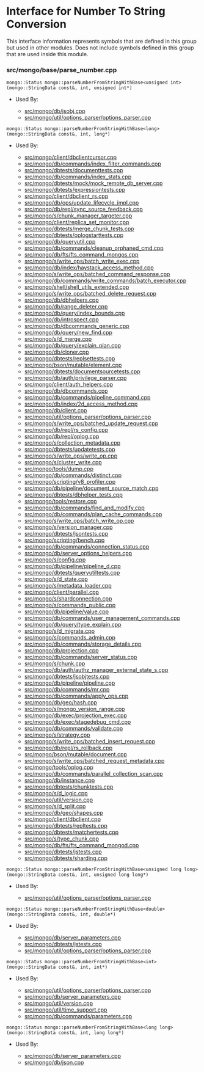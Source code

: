 
# Interface for Number To String Conversion
This interface information represents symbols that are defined in this group but used in other modules.  Does not include symbols defined in this group that are used inside this module.

### src/mongo/base/parse\_number.cpp

<div></div>

    mongo::Status mongo::parseNumberFromStringWithBase<unsigned int>(mongo::StringData const&, int, unsigned int*)

- Used By:

    - [src/mongo/db/jsobj.cpp](../../../../bson/bson)
    - [src/mongo/util/options\_parser/options\_parser.cpp](../../../../process\_management/startup\_initialization)

<div></div>

    mongo::Status mongo::parseNumberFromStringWithBase<long>(mongo::StringData const&, int, long*)

- Used By:

    - [src/mongo/client/dbclientcursor.cpp](../../../../network/cpp\_client\_driver)
    - [src/mongo/db/commands/index\_filter\_commands.cpp](../../../../queries/database\_commands)
    - [src/mongo/dbtests/documenttests.cpp](../../../../tests/unit\_tests)
    - [src/mongo/db/commands/index\_stats.cpp](../../../../queries/database\_commands)
    - [src/mongo/dbtests/mock/mock\_remote\_db\_server.cpp](../../../../tests/unit\_tests)
    - [src/mongo/dbtests/expressiontests.cpp](../../../../tests/unit\_tests)
    - [src/mongo/client/dbclient\_rs.cpp](../../../../network/cpp\_client\_driver)
    - [src/mongo/db/ops/update\_lifecycle\_impl.cpp](../../../../queries/update\_system)
    - [src/mongo/db/repl/sync\_source\_feedback.cpp](../../../../replication/replication)
    - [src/mongo/s/chunk\_manager\_targeter.cpp](../../../../sharding/sharding\_uncategorized)
    - [src/mongo/client/replica\_set\_monitor.cpp](../../../../network/cpp\_client\_driver)
    - [src/mongo/dbtests/merge\_chunk\_tests.cpp](../../../../sharding/mongod\_commands)
    - [src/mongo/dbtests/oplogstarttests.cpp](../../../../tests/unit\_tests)
    - [src/mongo/db/queryutil.cpp](../../../../queries/core\_query\_system)
    - [src/mongo/db/commands/cleanup\_orphaned\_cmd.cpp](../../../../queries/database\_commands)
    - [src/mongo/db/fts/fts\_command\_mongos.cpp](../../../../queries/full\_text\_search\_module)
    - [src/mongo/s/write\_ops/batch\_write\_exec.cpp](../../../../network/write\_commands)
    - [src/mongo/db/index/haystack\_access\_method.cpp](../../../../queries/indexing)
    - [src/mongo/s/write\_ops/batched\_command\_response.cpp](../../../../network/write\_command\_schema)
    - [src/mongo/db/commands/write\_commands/batch\_executor.cpp](../../../../network/write\_commands)
    - [src/mongo/shell/shell\_utils\_extended.cpp](../../../../mongo\_shell/mongo\_shell)
    - [src/mongo/s/write\_ops/batched\_delete\_request.cpp](../../../../network/write\_command\_schema)
    - [src/mongo/db/dbhelpers.cpp](../../../../queries/client\_and\_operation\_tracking)
    - [src/mongo/db/range\_deleter.cpp](../../../../sharding/sharding\_uncategorized)
    - [src/mongo/db/query/index\_bounds.cpp](../../../../queries/core\_query\_system)
    - [src/mongo/db/introspect.cpp](../../../../queries/client\_and\_operation\_tracking)
    - [src/mongo/db/dbcommands\_generic.cpp](../../../../queries/database\_commands)
    - [src/mongo/db/query/new\_find.cpp](../../../../queries/core\_query\_system)
    - [src/mongo/s/d\_merge.cpp](../../../../sharding/mongod\_commands)
    - [src/mongo/db/query/explain\_plan.cpp](../../../../queries/core\_query\_system)
    - [src/mongo/db/cloner.cpp](../../../../storage/storage\_layer\_structure)
    - [src/mongo/dbtests/replsettests.cpp](../../../../tests/unit\_tests)
    - [src/mongo/bson/mutable/element.cpp](../../../../bson/mutable\_bson)
    - [src/mongo/dbtests/documentsourcetests.cpp](../../../../tests/unit\_tests)
    - [src/mongo/db/auth/privilege\_parser.cpp](../../../../security/authorization)
    - [src/mongo/client/auth\_helpers.cpp](../../../../utilities/utilities)
    - [src/mongo/db/dbcommands.cpp](../../../../queries/database\_commands)
    - [src/mongo/db/commands/pipeline\_command.cpp](../../../../queries/aggregation\_framework)
    - [src/mongo/db/index/2d\_access\_method.cpp](../../../../queries/indexing)
    - [src/mongo/db/client.cpp](../../../../queries/client\_and\_operation\_tracking)
    - [src/mongo/util/options\_parser/options\_parser.cpp](../../../../process\_management/startup\_initialization)
    - [src/mongo/s/write\_ops/batched\_update\_request.cpp](../../../../network/write\_command\_schema)
    - [src/mongo/db/repl/rs\_config.cpp](../../../../replication/replication)
    - [src/mongo/db/repl/oplog.cpp](../../../../replication/replication)
    - [src/mongo/s/collection\_metadata.cpp](../../../../sharding/mongod\_sharding\_metadata)
    - [src/mongo/dbtests/updatetests.cpp](../../../../tests/unit\_tests)
    - [src/mongo/s/write\_ops/write\_op.cpp](../../../../network/write\_commands)
    - [src/mongo/s/cluster\_write.cpp](../../../../sharding/sharding\_uncategorized)
    - [src/mongo/tools/dump.cpp](../../../../tools/tools)
    - [src/mongo/db/commands/distinct.cpp](../../../../queries/database\_commands)
    - [src/mongo/scripting/v8\_profiler.cpp](../../../../javascript/javascript\_libraries)
    - [src/mongo/db/pipeline/document\_source\_match.cpp](../../../../queries/aggregation\_framework)
    - [src/mongo/dbtests/dbhelper\_tests.cpp](../../../../tests/unit\_tests)
    - [src/mongo/tools/restore.cpp](../../../../tools/tools)
    - [src/mongo/db/commands/find\_and\_modify.cpp](../../../../queries/database\_commands)
    - [src/mongo/db/commands/plan\_cache\_commands.cpp](../../../../queries/database\_commands)
    - [src/mongo/s/write\_ops/batch\_write\_op.cpp](../../../../network/write\_commands)
    - [src/mongo/s/version\_manager.cpp](../../../../sharding/sharding\_uncategorized)
    - [src/mongo/dbtests/jsontests.cpp](../../../../tests/unit\_tests)
    - [src/mongo/scripting/bench.cpp](../../../../javascript/javascript\_libraries)
    - [src/mongo/db/commands/connection\_status.cpp](../../../../queries/database\_commands)
    - [src/mongo/db/server\_options\_helpers.cpp](../../../../process\_management/startup\_initialization)
    - [src/mongo/s/config.cpp](../../../../sharding/sharding\_uncategorized)
    - [src/mongo/db/pipeline/pipeline\_d.cpp](../../../../queries/aggregation\_framework)
    - [src/mongo/dbtests/queryutiltests.cpp](../../../../tests/unit\_tests)
    - [src/mongo/s/d\_state.cpp](../../../../sharding/mongod\_sharding\_metadata)
    - [src/mongo/s/metadata\_loader.cpp](../../../../sharding/mongod\_sharding\_metadata)
    - [src/mongo/client/parallel.cpp](../../../../network/cpp\_client\_driver)
    - [src/mongo/s/shardconnection.cpp](../../../../sharding/sharding\_uncategorized)
    - [src/mongo/s/commands\_public.cpp](../../../../sharding/sharding\_uncategorized)
    - [src/mongo/db/pipeline/value.cpp](../../../../queries/aggregation\_framework)
    - [src/mongo/db/commands/user\_management\_commands.cpp](../../../../security/authorization)
    - [src/mongo/db/query/type\_explain.cpp](../../../../queries/core\_query\_system)
    - [src/mongo/s/d\_migrate.cpp](../../../../sharding/mongod\_commands)
    - [src/mongo/s/commands\_admin.cpp](../../../../sharding/sharding\_uncategorized)
    - [src/mongo/db/commands/storage\_details.cpp](../../../../queries/database\_commands)
    - [src/mongo/db/projection.cpp](../../../../queries/core\_query\_system)
    - [src/mongo/db/commands/server\_status.cpp](../../../../queries/database\_commands)
    - [src/mongo/s/chunk.cpp](../../../../sharding/sharding\_uncategorized)
    - [src/mongo/db/auth/authz\_manager\_external\_state\_s.cpp](../../../../security/authorization)
    - [src/mongo/dbtests/jsobjtests.cpp](../../../../tests/unit\_tests)
    - [src/mongo/db/pipeline/pipeline.cpp](../../../../queries/aggregation\_framework)
    - [src/mongo/db/commands/mr.cpp](../../../../queries/database\_commands)
    - [src/mongo/db/commands/apply\_ops.cpp](../../../../queries/database\_commands)
    - [src/mongo/db/geo/hash.cpp](../../../../queries/geo\_queries)
    - [src/mongo/s/mongo\_version\_range.cpp](../../../../sharding/sharding\_uncategorized)
    - [src/mongo/db/exec/projection\_exec.cpp](../../../../queries/core\_query\_system)
    - [src/mongo/db/exec/stagedebug\_cmd.cpp](../../../../queries/core\_query\_system)
    - [src/mongo/db/commands/validate.cpp](../../../../queries/database\_commands)
    - [src/mongo/s/strategy.cpp](../../../../network/network\_core)
    - [src/mongo/s/write\_ops/batched\_insert\_request.cpp](../../../../network/write\_command\_schema)
    - [src/mongo/db/repl/rs\_rollback.cpp](../../../../replication/replication)
    - [src/mongo/bson/mutable/document.cpp](../../../../bson/mutable\_bson)
    - [src/mongo/s/write\_ops/batched\_request\_metadata.cpp](../../../../network/write\_command\_schema)
    - [src/mongo/tools/oplog.cpp](../../../../tools/tools)
    - [src/mongo/db/commands/parallel\_collection\_scan.cpp](../../../../queries/database\_commands)
    - [src/mongo/db/instance.cpp](../../../../storage/storage\_layer\_structure)
    - [src/mongo/dbtests/chunktests.cpp](../../../../tests/unit\_tests)
    - [src/mongo/s/d\_logic.cpp](../../../../sharding/writeback\_listener)
    - [src/mongo/util/version.cpp](../../../../process\_management/build\_information)
    - [src/mongo/s/d\_split.cpp](../../../../sharding/mongod\_commands)
    - [src/mongo/db/geo/shapes.cpp](../../../../queries/geo\_queries)
    - [src/mongo/client/dbclient.cpp](../../../../network/cpp\_client\_driver)
    - [src/mongo/dbtests/repltests.cpp](../../../../tests/unit\_tests)
    - [src/mongo/dbtests/matchertests.cpp](../../../../tests/unit\_tests)
    - [src/mongo/s/type\_chunk.cpp](../../../../sharding/config\_server\_schema)
    - [src/mongo/db/fts/fts\_command\_mongod.cpp](../../../../queries/full\_text\_search\_module)
    - [src/mongo/dbtests/jstests.cpp](../../../../tests/unit\_tests)
    - [src/mongo/dbtests/sharding.cpp](../../../../tests/unit\_tests)

<div></div>

    mongo::Status mongo::parseNumberFromStringWithBase<unsigned long long>(mongo::StringData const&, int, unsigned long long*)

- Used By:

    - [src/mongo/util/options\_parser/options\_parser.cpp](../../../../process\_management/startup\_initialization)

<div></div>

    mongo::Status mongo::parseNumberFromStringWithBase<double>(mongo::StringData const&, int, double*)

- Used By:

    - [src/mongo/db/server\_parameters.cpp](../../../../process\_management/startup\_initialization)
    - [src/mongo/dbtests/jstests.cpp](../../../../tests/unit\_tests)
    - [src/mongo/util/options\_parser/options\_parser.cpp](../../../../process\_management/startup\_initialization)

<div></div>

    mongo::Status mongo::parseNumberFromStringWithBase<int>(mongo::StringData const&, int, int*)

- Used By:

    - [src/mongo/util/options\_parser/options\_parser.cpp](../../../../process\_management/startup\_initialization)
    - [src/mongo/db/server\_parameters.cpp](../../../../process\_management/startup\_initialization)
    - [src/mongo/util/version.cpp](../../../../process\_management/build\_information)
    - [src/mongo/util/time\_support.cpp](../../../../utilities/utilities)
    - [src/mongo/db/commands/parameters.cpp](../../../../queries/database\_commands)

<div></div>

    mongo::Status mongo::parseNumberFromStringWithBase<long long>(mongo::StringData const&, int, long long*)

- Used By:

    - [src/mongo/db/server\_parameters.cpp](../../../../process\_management/startup\_initialization)
    - [src/mongo/db/json.cpp](../../../../bson/bson)

